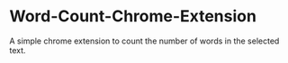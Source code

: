 # Word-Count-Chrome-Extension
A simple chrome extension to count the number of words in the selected text.
